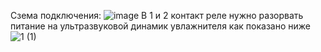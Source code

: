 Сзема подключения:
![image](https://github.com/user-attachments/assets/17488b49-b213-48f0-9719-9811b3e67891)
В 1 и 2 контакт реле нужно разорвать питание на ультразвуковой динамик увлажнителя как показано ниже 
![1 (1)](https://github.com/user-attachments/assets/1e949bee-fd39-4e4e-9a2e-bafc937c7eca)
